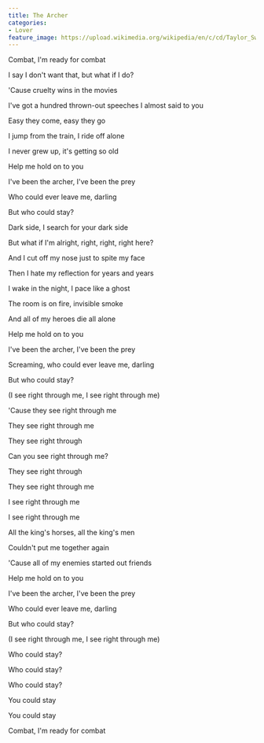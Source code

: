 ```yaml
---
title: The Archer
categories:
- Lover
feature_image: https://upload.wikimedia.org/wikipedia/en/c/cd/Taylor_Swift_-_Lover.png
--- 
```

Combat, I'm ready for combat

I say I don't want that, but what if I do?

'Cause cruelty wins in the movies

I've got a hundred thrown-out speeches I almost said to you

Easy they come, easy they go

I jump from the train, I ride off alone

I never grew up, it's getting so old

Help me hold on to you

I've been the archer, I've been the prey

Who could ever leave me, darling

But who could stay?

Dark side, I search for your dark side

But what if I'm alright, right, right, right here?

And I cut off my nose just to spite my face

Then I hate my reflection for years and years

I wake in the night, I pace like a ghost

The room is on fire, invisible smoke

And all of my heroes die all alone

Help me hold on to you

I've been the archer, I've been the prey

Screaming, who could ever leave me, darling

But who could stay?

(I see right through me, I see right through me)

'Cause they see right through me

They see right through me

They see right through

Can you see right through me?

They see right through

They see right through me

I see right through me

I see right through me

All the king's horses, all the king's men

Couldn't put me together again

'Cause all of my enemies started out friends

Help me hold on to you

I've been the archer, I've been the prey

Who could ever leave me, darling

But who could stay?

(I see right through me, I see right through me)

Who could stay?

Who could stay?

Who could stay?

You could stay

You could stay

Combat, I'm ready for combat